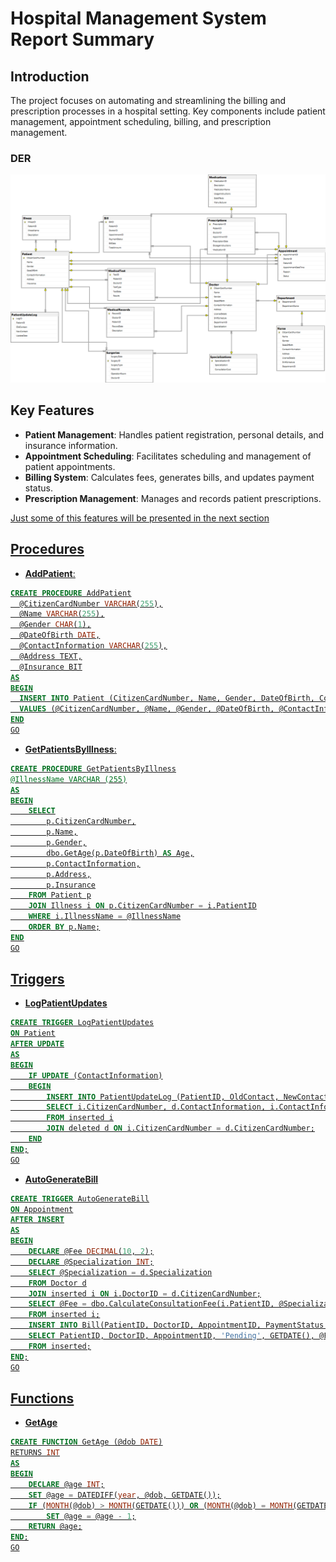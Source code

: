 # Hospital Management System Report Summary

## Introduction

The project focuses on automating and streamlining the billing and prescription processes in a hospital setting. 
Key components include patient management, appointment scheduling, billing, and prescription management.

### DER
![DER, Entity relation diagram](/Docs/ER.png)

## Key Features

- **Patient Management**: Handles patient registration, personal details, and insurance information.
- **Appointment Scheduling**: Facilitates scheduling and management of patient appointments.
- **Billing System**: Calculates fees, generates bills, and updates payment status.
- **Prescription Management**: Manages and records patient prescriptions.

<u> Just some of this features will be presented in the next section <u>

## Procedures

  - **AddPatient**:
  ```sql
  CREATE PROCEDURE AddPatient
    @CitizenCardNumber VARCHAR(255),
    @Name VARCHAR(255),
    @Gender CHAR(1),
    @DateOfBirth DATE,
    @ContactInformation VARCHAR(255),
    @Address TEXT,
    @Insurance BIT
  AS
  BEGIN
    INSERT INTO Patient (CitizenCardNumber, Name, Gender, DateOfBirth, ContactInformation, Address, Insurance)
    VALUES (@CitizenCardNumber, @Name, @Gender, @DateOfBirth, @ContactInformation, @Address, @Insurance);
  END
  GO
  ```

  - **GetPatientsByIllness**:
  ```sql
  CREATE PROCEDURE GetPatientsByIllness
  @IllnessName VARCHAR (255)
  AS
  BEGIN
      SELECT
          p.CitizenCardNumber,
          p.Name,
          p.Gender,
          dbo.GetAge(p.DateOfBirth) AS Age,
          p.ContactInformation,
          p.Address,
          p.Insurance
      FROM Patient p
      JOIN Illness i ON p.CitizenCardNumber = i.PatientID
      WHERE i.IllnessName = @IllnessName
      ORDER BY p.Name;
  END
  GO
  ```

## Triggers

  - **LogPatientUpdates**

  ```sql
  CREATE TRIGGER LogPatientUpdates
  ON Patient
  AFTER UPDATE
  AS
  BEGIN
      IF UPDATE (ContactInformation)
      BEGIN
          INSERT INTO PatientUpdateLog (PatientID, OldContact, NewContact, UpdateDate)
          SELECT i.CitizenCardNumber, d.ContactInformation, i.ContactInformation, GETDATE()
          FROM inserted i
          JOIN deleted d ON i.CitizenCardNumber = d.CitizenCardNumber;
      END
  END;
  GO
  ```

  - **AutoGenerateBill**

  ```sql
  CREATE TRIGGER AutoGenerateBill
  ON Appointment
  AFTER INSERT
  AS
  BEGIN
      DECLARE @Fee DECIMAL(10, 2);
      DECLARE @Specialization INT;
      SELECT @Specialization = d.Specialization
      FROM Doctor d
      JOIN inserted i ON i.DoctorID = d.CitizenCardNumber;
      SELECT @Fee = dbo.CalculateConsultationFee(i.PatientID, @Specialization)
      FROM inserted i;
      INSERT INTO Bill(PatientID, DoctorID, AppointmentID, PaymentStatus, BillDate, TotalAmount)
      SELECT PatientID, DoctorID, AppointmentID, 'Pending', GETDATE(), @Fee
      FROM inserted;
  END;
  GO
  ```

## Functions

  - **GetAge**

  ```sql
  CREATE FUNCTION GetAge (@dob DATE)
  RETURNS INT
  AS
  BEGIN
      DECLARE @age INT;
      SET @age = DATEDIFF(year, @dob, GETDATE());
      IF (MONTH(@dob) > MONTH(GETDATE())) OR (MONTH(@dob) = MONTH(GETDATE()) AND DAY(@dob) > DAY(GETDATE()))
          SET @age = @age - 1;
      RETURN @age;
  END;
  GO
  ```


